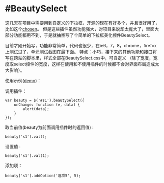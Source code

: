 #BeautySelect
=====================
这几天在项目中需要用到自定义的下拉框，开源的现在有好多个，并且很好用了，比如这个[chosen](http://harvesthq.github.com/chosen/)。
但是这些插件虽然功能强大，对项目来说却太庞大了，里面大部分功能都用不到，于是就抽空写了个简单的下拉框美化控件BeautySelect。

目前才刚开始写，功能非常简单，代码也很少，在ie6，7，8，chrome，firefox上测试过了，单元测试截图在最下面。
特点：小巧，接下来的其他功能和接口将写在跨站的脚本里，样式全部在BeautySelect.css中，可自定义
（除了宽度，宽度取select控件的宽度，这样在使用和不使用插件的时候都不会对界面布局造成太大影响）。

使用示例([demo](http://hmjlr123.github.com/BeautySelect/))：

调用插件：
```
var beauty = $('#s1').beautySelect({
	onChange: function (e, data) {
		alert(data);
	}
});
```

取当前值(beauty为前面调用插件时的返回值) :
```
beauty['s1'].val();
```

设置值 :
```
beauty['s1'].val(1);
```

添加项：
```
beauty['s1'].addOption('选项5', 5);
```


